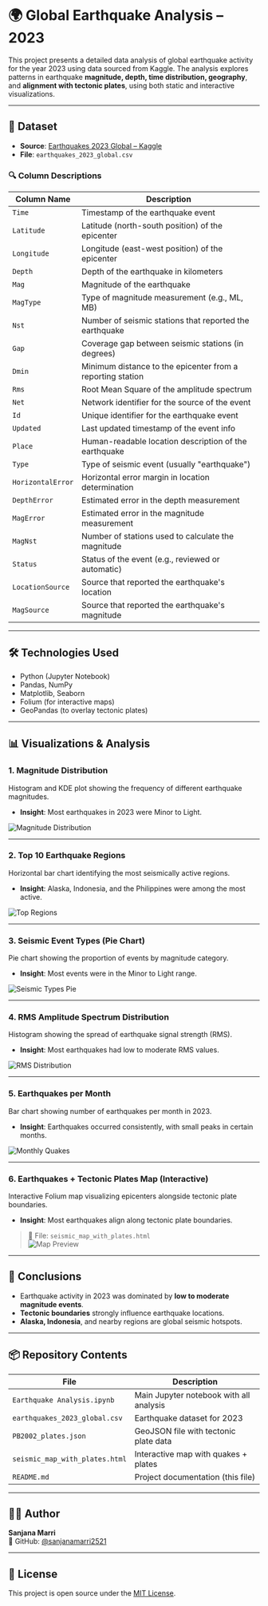 # 🌍 Global Earthquake Analysis – 2023

This project presents a detailed data analysis of global earthquake activity for the year 2023 using data sourced from Kaggle. The analysis explores patterns in earthquake **magnitude, depth, time distribution, geography**, and **alignment with tectonic plates**, using both static and interactive visualizations.

---

## 📁 Dataset

- **Source**: [Earthquakes 2023 Global – Kaggle](https://www.kaggle.com/datasets/mustafakeser4/earthquakes-2023-global)
- **File**: `earthquakes_2023_global.csv`

### 🔍 Column Descriptions

| Column Name         | Description                                                                 |
|---------------------|-----------------------------------------------------------------------------|
| `Time`              | Timestamp of the earthquake event                                           |
| `Latitude`          | Latitude (north-south position) of the epicenter                           |
| `Longitude`         | Longitude (east-west position) of the epicenter                            |
| `Depth`             | Depth of the earthquake in kilometers                                       |
| `Mag`               | Magnitude of the earthquake                                                 |
| `MagType`           | Type of magnitude measurement (e.g., ML, MB)                               |
| `Nst`               | Number of seismic stations that reported the earthquake                    |
| `Gap`               | Coverage gap between seismic stations (in degrees)                         |
| `Dmin`              | Minimum distance to the epicenter from a reporting station                 |
| `Rms`               | Root Mean Square of the amplitude spectrum                                  |
| `Net`               | Network identifier for the source of the event                             |
| `Id`                | Unique identifier for the earthquake event                                 |
| `Updated`           | Last updated timestamp of the event info                                   |
| `Place`             | Human-readable location description of the earthquake                      |
| `Type`              | Type of seismic event (usually "earthquake")                               |
| `HorizontalError`   | Horizontal error margin in location determination                          |
| `DepthError`        | Estimated error in the depth measurement                                   |
| `MagError`          | Estimated error in the magnitude measurement                               |
| `MagNst`            | Number of stations used to calculate the magnitude                         |
| `Status`            | Status of the event (e.g., reviewed or automatic)                          |
| `LocationSource`    | Source that reported the earthquake's location                             |
| `MagSource`         | Source that reported the earthquake's magnitude                            |

---

## 🛠 Technologies Used

- Python (Jupyter Notebook)
- Pandas, NumPy
- Matplotlib, Seaborn
- Folium (for interactive maps)
- GeoPandas (to overlay tectonic plates)

---

## 📊 Visualizations & Analysis

### 1. Magnitude Distribution
Histogram and KDE plot showing the frequency of different earthquake magnitudes.
- **Insight**: Most earthquakes in 2023 were Minor to Light.
  
![Magnitude Distribution](images/mag_dist.png)

---

### 2. Top 10 Earthquake Regions
Horizontal bar chart identifying the most seismically active regions.
- **Insight**: Alaska, Indonesia, and the Philippines were among the most active.

![Top Regions](images/top_10_regions.png)

---

### 3. Seismic Event Types (Pie Chart)
Pie chart showing the proportion of events by magnitude category.
- **Insight**: Most events were in the Minor to Light range.

![Seismic Types Pie](images/seismic_types.png)

---

### 4. RMS Amplitude Spectrum Distribution
Histogram showing the spread of earthquake signal strength (RMS).
- **Insight**: Most earthquakes had low to moderate RMS values.

![RMS Distribution](images/rms.png)

---

### 5. Earthquakes per Month
Bar chart showing number of earthquakes per month in 2023.
- **Insight**: Earthquakes occurred consistently, with small peaks in certain months.

![Monthly Quakes](images/eq_per_month.png)

---

### 6. Earthquakes + Tectonic Plates Map (Interactive)
Interactive Folium map visualizing epicenters alongside tectonic plate boundaries.
- **Insight**: Most earthquakes align along tectonic plate boundaries.

> 📂 File: `seismic_map_with_plates.html`  
![Map Preview](images/map.png)

---

## 📌 Conclusions

- Earthquake activity in 2023 was dominated by **low to moderate magnitude events**.
- **Tectonic boundaries** strongly influence earthquake locations.
- **Alaska, Indonesia**, and nearby regions are global seismic hotspots.

---

## 📦 Repository Contents

| File                          | Description                                  |
|-------------------------------|----------------------------------------------|
| `Earthquake Analysis.ipynb`   | Main Jupyter notebook with all analysis      |
| `earthquakes_2023_global.csv` | Earthquake dataset for 2023                  |
| `PB2002_plates.json`          | GeoJSON file with tectonic plate data        |
| `seismic_map_with_plates.html`| Interactive map with quakes + plates         |
| `README.md`                   | Project documentation (this file)            |

---

## 👩‍💻 Author

**Sanjana Marri**  
🔗 GitHub: [@sanjanamarri2521](https://github.com/sanjanamarri2521)

---

## 📝 License

This project is open source under the [MIT License](LICENSE).
